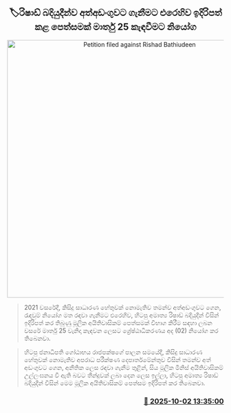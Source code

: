 <p align='center'><b><h2 align='center' title='Petition filed against Rishad Bathiudeen's arrest ordered to be heard on March 25th'>🏷රිෂාඩ් බදියුදීන්ව අත්අඩංගුවට ගැනීමට එරෙහිව ඉදිරිපත් කළ පෙත්සමක් මාර්තු 25 කැඳවීමට නියෝග</h2></b></p>
<p align='center'><img src='https://helakuru.sgp1.cdn.digitaloceanspaces.com/esana/images/lib/rishad-3-archived.jpg' width='600' alt='Petition filed against Rishad Bathiudeen's arrest ordered to be heard on March 25th'></p>

> 2021 වසරේදී, කිසිදු සාධාරණ හේතුවක් නොමැතිව තමන්ව අත්අඩංගුවට ගෙන, රැඳවුම් නියෝග මත රඳවා ගැනීමට එරෙහිව, හිටපු අමාත්‍ය රිෂාඩ් බදියුදීන් විසින් ඉදිරිපත් කර තිබුණු මූලික අයිතිවාසිකම් පෙත්සමක් විභාග කිරීම සඳහා ලබන වසරේ මාර්තු 25 වැනිදා කැඳවන ලෙසට ශ්‍රේෂ්ඨාධිකරණය අද (02) නියෝග කර තිබෙනවා.

> හිටපු ජනාධිපති ගෝඨාභය රාජපක්ෂගේ පාලන සමයේදී, කිසිදු සාධාරණ හේතුවක් නොමැතිව අපරාධ පරීක්ෂණ දෙපාර්තමේන්තුව විසින් තමන්ව අත් අඩංගුවට ගෙන, අනීතික ලෙස රඳවා ගැනීම තුළින්, සිය මූලික මිනිස් අයිතිවාසිකම් උල්ලංඝනය වී ඇති බවට තීන්දුවක් ලබා දෙන ලෙස ඉල්ලා, හිටපු අමාත්‍ය රිෂාඩ් බදියුදීන් විසින් මෙම මූලික අයිතිවාසිකම් පෙත්සම ඉදිරිපත් කර තිබෙනවා.



<h3 align='right'><a href='https://www.helakuru.lk/esana/p/114172/'>📅 2025-10-02 13:35:00</a></h3>

